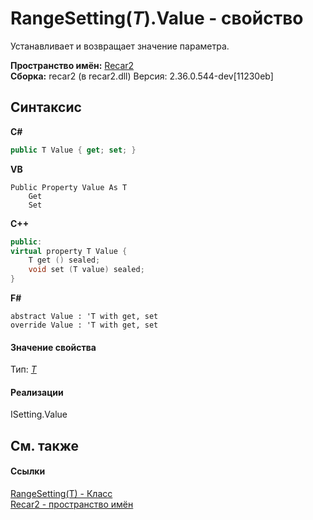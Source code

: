 # RangeSetting(*T*).Value - свойство
 

Устанавливает и возвращает значение параметра.

**Пространство имён:**&nbsp;<a href="0dd0c505-07fc-c3e8-128c-d1a0701f2a29">Recar2</a><br />**Сборка:**&nbsp;recar2 (в recar2.dll) Версия: 2.36.0.544-dev[11230eb]

## Синтаксис

**C#**<br />
``` C#
public T Value { get; set; }
```

**VB**<br />
``` VB
Public Property Value As T
	Get
	Set
```

**C++**<br />
``` C++
public:
virtual property T Value {
	T get () sealed;
	void set (T value) sealed;
}
```

**F#**<br />
``` F#
abstract Value : 'T with get, set
override Value : 'T with get, set
```


#### Значение свойства
Тип:&nbsp;<a href="2910bd38-cc50-a5e9-0b85-00e9fafb978e">*T*</a>

#### Реализации
ISetting.Value<br />

## См. также


#### Ссылки
<a href="2910bd38-cc50-a5e9-0b85-00e9fafb978e">RangeSetting(T) - Класс</a><br /><a href="0dd0c505-07fc-c3e8-128c-d1a0701f2a29">Recar2 - пространство имён</a><br />